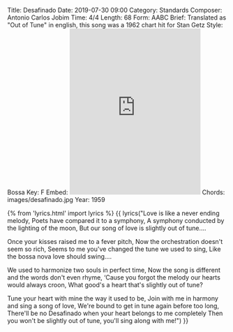 Title: Desafinado
Date: 2019-07-30 09:00
Category: Standards
Composer: Antonio Carlos Jobim
Time: 4/4
Length: 68
Form: AABC
Brief: Translated as "Out of Tune" in english, this song was a 1962 chart hit for Stan Getz
Style: Bossa
Key: F
Embed: <iframe src="https://open.spotify.com/embed/user/thatdavidmiller/playlist/0PtohdBfZvznsaVMIq1iIG" width="300" height="380" frameborder="0" allowtransparency="true" allow="encrypted-media"></iframe>
Chords: images/desafinado.jpg
Year: 1959

{% from 'lyrics.html' import lyrics %}
{{ lyrics("Love is like a never ending melody,
Poets have compared it to a symphony,
A symphony conducted by the lighting of the moon,
But our song of love is slightly out of tune....

Once your kisses raised me to a fever pitch,
Now the orchestration doesn't seem so rich,
Seems to me you've changed the tune we used to sing,
Like the bossa nova love should swing....

We used to harmonize two souls in perfect time,
Now the song is different and the words don't even rhyme,
‘Cause you forgot the melody our hearts would always croon,
What good's a heart that's slightly out of tune?

Tune your heart with mine the way it used to be,
Join with me in harmony and sing a song of love,
We're bound to get in tune again before too long,
There'll be no Desafinado when your heart belongs to me completely
Then you won't be slightly out of tune, you'll sing along with me!") }}
